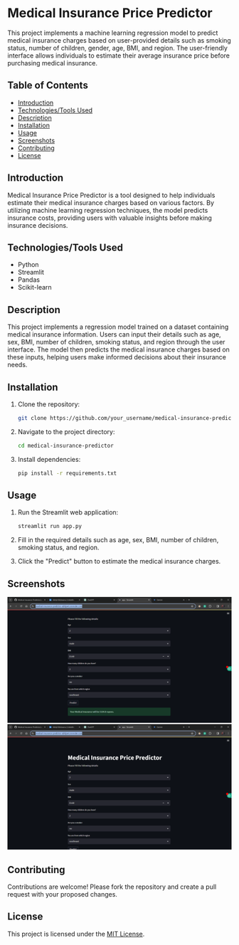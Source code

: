 # Medical Insurance Price Predictor

This project implements a machine learning regression model to predict medical insurance charges based on user-provided details such as smoking status, number of children, gender, age, BMI, and region. The user-friendly interface allows individuals to estimate their average insurance price before purchasing medical insurance.

## Table of Contents

- [Introduction](#introduction)
- [Technologies/Tools Used](#technologies-tools-used)
- [Description](#description)
- [Installation](#installation)
- [Usage](#usage)
- [Screenshots](#screenshots)
- [Contributing](#contributing)
- [License](#license)

## Introduction

Medical Insurance Price Predictor is a tool designed to help individuals estimate their medical insurance charges based on various factors. By utilizing machine learning regression techniques, the model predicts insurance costs, providing users with valuable insights before making insurance decisions.

## Technologies/Tools Used

- Python
- Streamlit
- Pandas
- Scikit-learn

## Description

This project implements a regression model trained on a dataset containing medical insurance information. Users can input their details such as age, sex, BMI, number of children, smoking status, and region through the user interface. The model then predicts the medical insurance charges based on these inputs, helping users make informed decisions about their insurance needs.

## Installation

1. Clone the repository:

    ```bash
    git clone https://github.com/your_username/medical-insurance-predictor.git
    ```

2. Navigate to the project directory:

    ```bash
    cd medical-insurance-predictor
    ```

3. Install dependencies:

    ```bash
    pip install -r requirements.txt
    ```

## Usage

1. Run the Streamlit web application:

    ```bash
    streamlit run app.py
    ```

2. Fill in the required details such as age, sex, BMI, number of children, smoking status, and region.
3. Click the "Predict" button to estimate the medical insurance charges.

## Screenshots

![Screenshot 1](screenshots/screenshot1.png)
![Screenshot 2](screenshots/screenshot2.png)

## Contributing

Contributions are welcome! Please fork the repository and create a pull request with your proposed changes.

## License

This project is licensed under the [MIT License](LICENSE).
